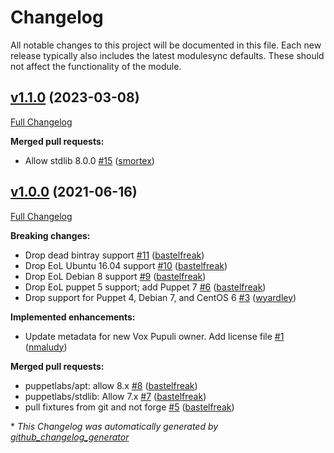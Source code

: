 # Changelog

All notable changes to this project will be documented in this file.
Each new release typically also includes the latest modulesync defaults.
These should not affect the functionality of the module.

## [v1.1.0](https://github.com/voxpupuli/puppet-erlang/tree/v1.1.0) (2023-03-08)

[Full Changelog](https://github.com/voxpupuli/puppet-erlang/compare/v1.0.0...v1.1.0)

**Merged pull requests:**

- Allow stdlib 8.0.0 [\#15](https://github.com/voxpupuli/puppet-erlang/pull/15) ([smortex](https://github.com/smortex))

## [v1.0.0](https://github.com/voxpupuli/puppet-erlang/tree/v1.0.0) (2021-06-16)

[Full Changelog](https://github.com/voxpupuli/puppet-erlang/compare/fe1a063cd8b6099cb51c6ca5d915dcc88d92f378...v1.0.0)

**Breaking changes:**

- Drop dead bintray support [\#11](https://github.com/voxpupuli/puppet-erlang/pull/11) ([bastelfreak](https://github.com/bastelfreak))
- Drop EoL Ubuntu 16.04 support [\#10](https://github.com/voxpupuli/puppet-erlang/pull/10) ([bastelfreak](https://github.com/bastelfreak))
- Drop EoL Debian 8 support [\#9](https://github.com/voxpupuli/puppet-erlang/pull/9) ([bastelfreak](https://github.com/bastelfreak))
- Drop EoL puppet 5 support; add Puppet 7 [\#6](https://github.com/voxpupuli/puppet-erlang/pull/6) ([bastelfreak](https://github.com/bastelfreak))
- Drop support for Puppet 4, Debian 7, and CentOS 6 [\#3](https://github.com/voxpupuli/puppet-erlang/pull/3) ([wyardley](https://github.com/wyardley))

**Implemented enhancements:**

- Update metadata for new Vox Pupuli owner. Add license file [\#1](https://github.com/voxpupuli/puppet-erlang/pull/1) ([nmaludy](https://github.com/nmaludy))

**Merged pull requests:**

- puppetlabs/apt: allow 8.x [\#8](https://github.com/voxpupuli/puppet-erlang/pull/8) ([bastelfreak](https://github.com/bastelfreak))
- puppetlabs/stdlib: Allow 7.x [\#7](https://github.com/voxpupuli/puppet-erlang/pull/7) ([bastelfreak](https://github.com/bastelfreak))
- pull fixtures from git and not forge [\#5](https://github.com/voxpupuli/puppet-erlang/pull/5) ([bastelfreak](https://github.com/bastelfreak))



\* *This Changelog was automatically generated by [github_changelog_generator](https://github.com/github-changelog-generator/github-changelog-generator)*
